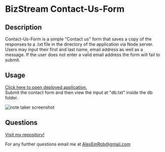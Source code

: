# BizStream Contact-Us-Form

## Description
Contact-Us-Form is a simple "Contact us" form that saves a copy of the responses to a .txt file in the directory of the application via Node server. Users may input their first and last name, email address as well as a message. If the user does not enter a valid email address the form will fail to submit.

## Usage
<a href="https://dashboard.heroku.com/apps/safe-shore-39711">Click here to open deployed application.</a><br>
Submit the contact form and then view the input at "db.txt" inside the db folder.

<img src="./assets/images/contact-form.png" alt="note taker screenshot">

## Questions

[Visit my repository!](https://www.github.com/alexemrob)

For any further questions email me at AlexEmRob@gmail.com
